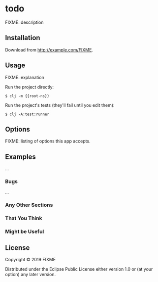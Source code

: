 # todo

FIXME: description

## Installation

Download from http://example.com/FIXME.

## Usage

FIXME: explanation

Run the project directly:

    $ clj -m {{root-ns}}

Run the project's tests (they'll fail until you edit them):

    $ clj -A:test:runner

## Options

FIXME: listing of options this app accepts.

## Examples

...

### Bugs

...

### Any Other Sections
### That You Think
### Might be Useful

## License

Copyright © 2019 FIXME

Distributed under the Eclipse Public License either version 1.0 or (at
your option) any later version.
